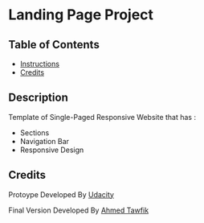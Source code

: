 # Landing Page Project

## Table of Contents

* [Instructions](#instructions)
* [Credits](#credits)

## Description

Template of Single-Paged Responsive Website that has :

* Sections
* Navigation Bar
* Responsive Design

## Credits

Protoype Developed By [Udacity](https://github.com/udacity)

Final Version Developed By [Ahmed Tawfik](https://github.com/v01dc0d3)